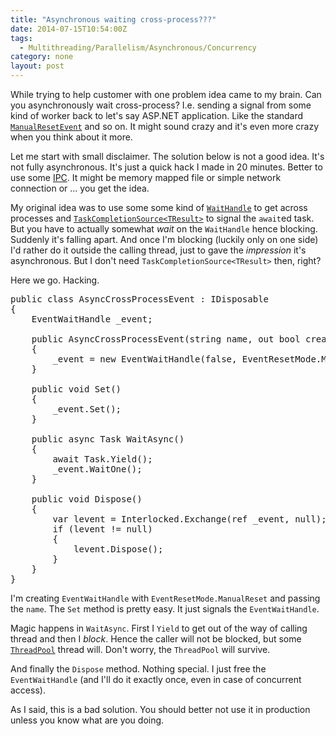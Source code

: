 ```yaml
---
title: "Asynchronous waiting cross-process???"
date: 2014-07-15T10:54:00Z
tags:
  - Multithreading/Parallelism/Asynchronous/Concurrency
category: none
layout: post
---
```

While trying to help customer with one problem idea came to my brain. Can you asynchronously wait cross-process? I.e. sending a signal from some kind of worker back to let's say ASP.NET application. Like the standard [`ManualResetEvent`][1] and so on. It might sound crazy and it's even more crazy when you think about it more.

<!-- excerpt -->

Let me start with small disclaimer. The solution below is not a good idea. It's not fully asynchronous. It's just a quick hack I made in 20 minutes. Better to use some [IPC][2]. It might be memory mapped file or simple network connection or ... you get the idea.

My original idea was to use some some kind of [`WaitHandle`][3] to get across processes and [`TaskCompletionSource<TResult>`][4] to signal the `await`ed task. But you have to actually somewhat _wait_ on the `WaitHandle` hence blocking. Suddenly it's falling apart. And once I'm blocking (luckily only on one side) I'd rather do it outside the calling thread, just to gave the _impression_ it's asynchronous. But I don't need `TaskCompletionSource<TResult>` then, right?

Here we go. Hacking.

<pre class="brush:csharp">
public class AsyncCrossProcessEvent : IDisposable
{
	EventWaitHandle _event;

	public AsyncCrossProcessEvent(string name, out bool createdNew)
	{
		_event = new EventWaitHandle(false, EventResetMode.ManualReset, name, out createdNew);
	}

	public void Set()
	{
		_event.Set();
	}

	public async Task WaitAsync()
	{
		await Task.Yield();
		_event.WaitOne();
	}

	public void Dispose()
	{
		var levent = Interlocked.Exchange(ref _event, null);
		if (levent != null)
		{
			levent.Dispose();
		}
	}
}
</pre> 

I'm creating `EventWaitHandle` with `EventResetMode.ManualReset` and passing the `name`. The `Set` method is pretty easy. It just signals the `EventWaitHandle`. 

Magic happens in `WaitAsync`. First I `Yield` to get out of the way of calling thread and then I _block_. Hence the caller will not be blocked, but some [`ThreadPool`][5] thread will. Don't worry, the `ThreadPool` will survive. 

And finally the `Dispose` method. Nothing special. I just free the `EventWaitHandle` (and I'll do it exactly once, even in case of concurrent access).

As I said, this is a bad solution. You should better not use it in production unless you know what are you doing.

[1]: http://msdn.microsoft.com/en-us/library/system.threading.manualresetevent(v=vs.110).aspx
[2]: http://en.wikipedia.org/wiki/Inter-process_communication
[3]: http://msdn.microsoft.com/en-us/library/system.threading.waithandle(v=vs.110).aspx
[4]: http://msdn.microsoft.com/en-us/library/dd449174(v=vs.110).aspx
[5]: http://msdn.microsoft.com/en-us/library/dd449174(v=vs.110).aspx